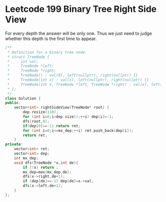 # Leetcode 199 Binary Tree Right Side View

For every depth the answer will be only one. Thus we just need to judge whether this depth is the first time to appear.

```cpp
/**
 * Definition for a binary tree node.
 * struct TreeNode {
 *     int val;
 *     TreeNode *left;
 *     TreeNode *right;
 *     TreeNode() : val(0), left(nullptr), right(nullptr) {}
 *     TreeNode(int x) : val(x), left(nullptr), right(nullptr) {}
 *     TreeNode(int x, TreeNode *left, TreeNode *right) : val(x), left(left), right(right) {}
 * };
 */
class Solution {
public:
    vector<int> rightSideView(TreeNode* root) {
        dep.resize(110);
        for (int i=0;i<dep.size();++i) dep[i]=-1;
        dfs(root,0);
        if(dep[0]==-1) return ret;
        for (int i=0;i<=mx_dep;++i) ret.push_back(dep[i]);
        return ret;
    }
private:
    vector<int> ret;
    vector<int> dep;
    int mx_dep;
    void dfs(TreeNode *x,int de){
        if (!x) return ;
        mx_dep=max(mx_dep,de);
        dfs(x->right,de+1);
        if (dep[de]==-1) dep[de]=x->val;
        dfs(x->left,de+1);
    }
};
```
